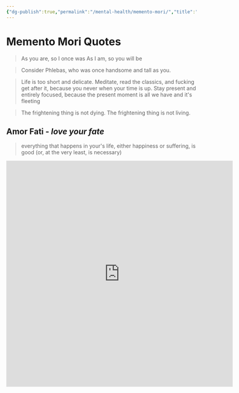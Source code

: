 ```yaml
---
{"dg-publish":true,"permalink":"/mental-health/memento-mori/","title":"Memento Mori Quotes"}
---
```



# Memento Mori Quotes

>As you are, so I once was
  As I am, so you will be

> Consider Phlebas, who was once handsome and tall as you.

> Life is too short and delicate. Meditate, read the classics, and fucking get after it, because you never when your time is up.
> Stay present and entirely focused, because the present moment is all we have and it's fleeting

> The frightening thing is not dying. The frightening thing is not living.

## Amor Fati - _love your fate_

> everything that happens in your's life, either happiness or suffering, is good (or, at the very least, is necessary)

<iframe src="https://deaths.pages.dev/" frameborder="0" width="600" height="600" allowfullscreen="true" mozallowfullscreen="true" webkitallowfullscreen="true"></iframe>
